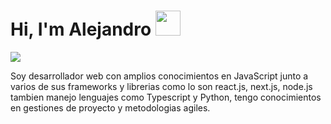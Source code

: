 <h1> Hi, I'm Alejandro <img src="https://raw.githubusercontent.com/gist/ManulMax/2d20af60d709805c55fd784ca7cba4b9/raw/bcfeac7604f674ace63623106eb8bb8471d844a6/github.gif" width=40/></h1>



<img src="https://cdn.pixabay.com/photo/2021/11/10/06/36/banner-6783034_960_720.jpg"/>

Soy desarrollador web con amplios conocimientos en JavaScript junto a varios de sus frameworks y librerias como lo son react.js, next.js, node.js
tambien manejo lenguajes como Typescript y Python, tengo conocimientos en gestiones de proyecto y metodologias agiles.

<!--
**Shiyoki/Shiyoki** is a ✨ _special_ ✨ repository because its `README.md` (this file) appears on your GitHub profile.

Here are some ideas to get you started:

- 🔭 I’m currently working on ...
- 🌱 I’m currently learning ...
- 👯 I’m looking to collaborate on ...
- 🤔 I’m looking for help with ...
- 💬 Ask me about ...
- 📫 How to reach me: ...
- 😄 Pronouns: ...
- ⚡ Fun fact: ...
-->
